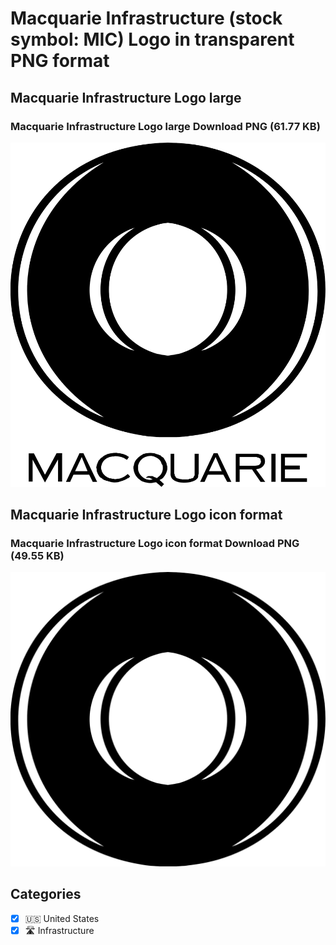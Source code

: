 # Macquarie Infrastructure (stock symbol: MIC) Logo in transparent PNG format

## Macquarie Infrastructure Logo large

### Macquarie Infrastructure Logo large Download PNG (61.77 KB)

![Macquarie Infrastructure Logo large Download PNG (61.77 KB)](/img/orig/MIC_BIG-6fb764b3.png)

## Macquarie Infrastructure Logo icon format

### Macquarie Infrastructure Logo icon format Download PNG (49.55 KB)

![Macquarie Infrastructure Logo icon format Download PNG (49.55 KB)](/img/orig/MIC-ba3cc420.png)



## Categories
- [x] 🇺🇸 United States
- [x] 🛣️ Infrastructure
